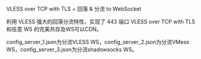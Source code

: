 VLESS over TCP with TLS + 回落 & 分流 to WebSocket

利用 VLESS 强大的回落分流特性，实现了 443 端口 VLESS over TCP with TLS 和任意 WS 的完美共存及WS可以CDN。

config_server_1.json为分流VLESS WS，config_server_2.json为分流VMess WS，config_server_3.json为分流shadowsocks WS。
